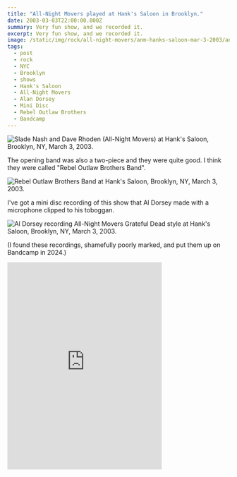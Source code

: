 ```yaml
---
title: "All-Night Movers played at Hank's Saloon in Brooklyn."
date: 2003-03-03T22:00:00.000Z
summary: Very fun show, and we recorded it.
excerpt: Very fun show, and we recorded it.
image: /static/img/rock/all-night-movers/anm-hanks-saloon-mar-3-2003/anm-hanks-saloon-2-mar-3-2003.jpg
tags:
  - post
  - rock
  - NYC
  - Brooklyn
  - shows
  - Hank's Saloon
  - All-Night Movers
  - Alan Dorsey
  - Mini Disc
  - Rebel Outlaw Brothers
  - Bandcamp
---
```


![Slade Nash and Dave Rhoden (All-Night Movers) at Hank's Saloon, Brooklyn, NY, March 3, 2003.](/static/img/rock/all-night-movers/anm-hanks-saloon-mar-3-2003/anm-hanks-saloon-2-mar-3-2003.jpg "Slade Nash and Dave Rhoden  (All-Night Movers) at Hank's Saloon, Brooklyn, NY, March 3, 2003")

The opening band was also a two-piece and they were quite good. I think they were called "Rebel Outlaw Brothers Band".

![Rebel Outlaw Brothers Band at Hank's Saloon, Brooklyn, NY, March 3, 2003.](/static/img/rock/all-night-movers/anm-hanks-saloon-mar-3-2003/anm-hanks-saloon-rebel-outlaw-bros-mar-3-2003.jpg)

I've got a mini disc recording of this show that Al Dorsey made with a microphone clipped to his toboggan.

![Al Dorsey recording All-Night Movers Grateful Dead style at Hank's Saloon, Brooklyn, NY, March 3, 2003.](/static/img/rock/all-night-movers/anm-hanks-saloon-mar-3-2003/anm-hanks-saloon-al-toboggan-mar-3-2003.jpg)

(I found these recordings, shamefully poorly marked, and put them up on Bandcamp in 2024.)

<iframe style="border: 0; width: 350px; height: 470px;" src="https://bandcamp.com/EmbeddedPlayer/album=2097584081/size=large/bgcol=ffffff/linkcol=de270f/tracklist=true/transparent=true/" seamless><a href="https://davidrhoden.bandcamp.com/album/at-hanks-saloon">At Hank&#39;s Saloon by All-Night Movers</a></iframe>
